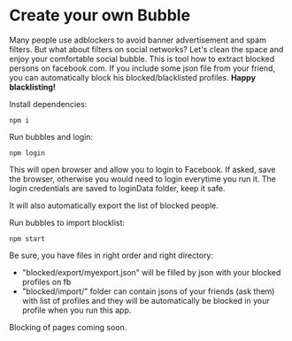 # Create your own Bubble

Many people use adblockers to avoid banner advertisement and spam filters. But what about filters on social networks? Let's clean the space and enjoy your comfortable social bubble.
This is tool how to extract blocked persons on facebook.com.
If you include some json file from your friend, you can automatically block his blocked/blacklisted profiles.
**Happy blacklisting!**


Install dependencies:

`npm i`

Run bubbles and login:

`npm login`

This will open browser and allow you to login to Facebook. If asked,
save the browser, otherwise you would need to login everytime you run
it. The login credentials are saved to loginData folder, keep it safe.

It will also automatically export the list of blocked people.

Run bubbles to import blocklist:

`npm start`

Be sure, you have files in right order and right directory:
- "blocked/export/myexport.json" will be filled by json with your blocked profiles on
  fb
- "blocked/import/" folder can contain jsons of your friends (ask them) with list of profiles and they will be automatically be blocked in your profile when you run this app.

Blocking of pages coming soon.
